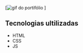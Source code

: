 [<img src = "gif-pi-portifolio.gif" alt="gif do portifólio" href="https://joao-guilherme-ms-dev.github.io/projeto-integrador-senac--portifolio/">
]

## Tecnologias ultilizadas
- HTML
- CSS
- JS